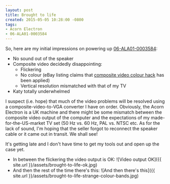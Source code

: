 ```yaml
---
layout: post
title: Brought to life
created: 2015-05-05 10:28:00 -0800
tags:
- Acorn Electron
- 06-ALA01-0003584
---
```

So, here are my initial impressions on powering up [06-ALA01-0003584][1]:

* No sound out of the speaker
* Composite video decidedly disappointing:
  * Flickering
  * No colour (eBay listing claims that [composite video colour hack][2] has
been applied)
  * Vertical resolution mismatched with that of my TV
* Katy totally underwhelmed

I suspect (i.e. hope) that much of the video problems will be resolved using a
composite-video-to-VGA converter I have on order. Obviously, the Acorn Electron
is a UK machine and there might be some mismatch between the composite video
output of the computer and the expectations of my made-for-the-US-market TV set
(50 Hz vs. 60 Hz, PAL vs. NTSC etc. As for the lack of sound, I'm hoping that
the seller forgot to reconnect the speaker cable or it came out in transit. We
shall see!

It's getting late and I don't have time to get my tools out and open up the case
yet.

* In between the flickering the video output is OK:
![Video output OK]({{ site.url }}/assets/brought-to-life-ok.jpg)
* And then the rest of the time there's this:
![And then there's this]({{ site.url }}/assets/brought-to-life-strange-colour-bands.jpg)

[1]: /blog/2015/06-ala01-0003584-says-hi/
[2]: https://m.youtube.com/watch?v=oCUzgJPbUBI
